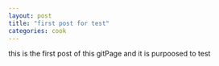 ```yaml
---
layout: post
title: "first post for test"
categories: cook
---
```


this is the first post of this gitPage and it is purpoosed to test

<!--more-->